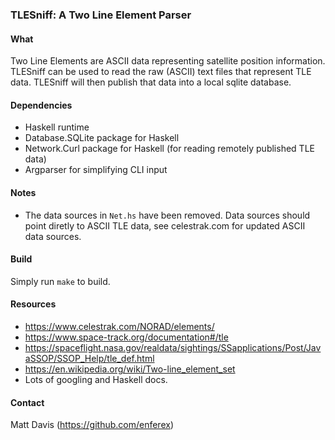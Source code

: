 ### TLESniff: A Two Line Element Parser

#### What
Two Line Elements are ASCII data representing satellite position information.
TLESniff can be used to read the raw (ASCII) text files that represent TLE data.
TLESniff will then publish that data into a local sqlite database.

#### Dependencies
* Haskell runtime
* Database.SQLite package for Haskell
* Network.Curl package for Haskell (for reading remotely published TLE data)
* Argparser for simplifying CLI input

#### Notes
* The data sources in `Net.hs` have been removed.  Data sources should point
diretly to ASCII TLE data, see celestrak.com for updated ASCII data sources.

#### Build
Simply run `make` to build.  

#### Resources
* https://www.celestrak.com/NORAD/elements/
* https://www.space-track.org/documentation#/tle
* https://spaceflight.nasa.gov/realdata/sightings/SSapplications/Post/JavaSSOP/SSOP_Help/tle_def.html
* https://en.wikipedia.org/wiki/Two-line_element_set
* Lots of googling and Haskell docs.


#### Contact
Matt Davis (https://github.com/enferex)
